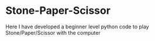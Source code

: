 # Stone-Paper-Scissor
Here I have developed a beginner level python code to play Stone/Paper/Scissor with the computer

